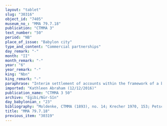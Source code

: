 ```yaml
---
layout: "tablet"
slug: "30316"
object_id: "7405"
museum_no_: "MMA 79.7.18"
publication: "CTMMA 3"
text_number: "50"
period: "NB"
place_of_issue: "Babylon city"
type_and_content: "Commercial partnerships"
day_remark: "-"
month: "II"
month_remark: "-"
year: "6"
year_remark: "-"
king: "Nbn"
king_remark: "-"
paraphrase: "Interim settlement of accounts within the framework of a business partnership (harranu).<br /> Concerns the assets worth 1 mina and 10 shekels that belong to the business partnership that <strong>A</strong> and <strong>B</strong> established: 40 empty barrels valued at 23 1/3 shekels of silver (<em>ana kaspi man&ucirc;</em>), from among which 10 are for full-strength beer (<em>ṭābu</em>), including 2 fermenting vats (<em>namzītu</em>) and 2 beer vat stands (<em>namharu</em>),&nbsp; bronze and iron tools a.o. a bronze cooking vessel (<em>mu&scaron;ahhinu</em>) <em>&scaron;a talammu</em> (unc.) of 2 shekels of silver, pieces of furniture, scrap silver (<em>qallalu</em>), and credit balances for 38 shekels of silver that should be paid partly in dates (by <strong>C</strong>) and partly in silver (by <strong>D</strong>, who is identified as the one who is running the business, <em>na&scaron;partu alāku</em>).&nbsp; After listing the assets the document states that they are at B&#39;s disposal (<em>ina pāni</em>). Names of 3 witnesses and the scribe: Erība-Marduk/&Scaron;ulāya//Pappāya.<br /> &nbsp;<br /> <strong>A</strong> = Nab&ucirc;-ahhē-iddin/&Scaron;ulāya//Egibi; <strong>B</strong> = Rēmūt/Kurbanni-Marduk//Eppe&scaron;-ilī; <strong>C</strong> = Nergal-iddin; <strong>D</strong> = Bēl-iddin/Nergal-uballiṭ"
imported: "Kathleen Abraham (12/12/2016)"
publication_name: "CTMMA 3 50"
archive: "Egibi/Nūr-Sîn"
day_babylonian_: "23"
bibliography: "Moldenke, CTMMA (1893), no. 14; Krecher 1970, 153; Petschow, RIDA 3e Série 1 (1954), 167ff.; Petschow 1956 (NBPf.), 31f."
title: "MMA 79.7.18"
previous_item: "30319"
---
```

